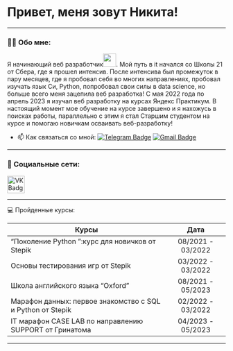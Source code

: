 # Привет, меня зовут Никита!

---

### :man_technologist: Обо мне:

Я начинающий веб разработчик<img src="https://media.giphy.com/media/WUlplcMpOCEmTGBtBW/giphy.gif" width="30px">. Мой путь в it начался со Школы 21 от Сбера, где я прошел интенсив. После интенсива был промежуток в пару месяцев, где я пробовал себя во многих направлениях, пробовал изучать язык Си, Python, попробовал свои силы в data science, но больше всего меня зацепила веб разработка! С мая 2022 года по апрель 2023 я изучал веб разработку на курсах Яндекс Практикум. В настоящий момент мое обучение на курсе завершено и я нахожусь в поисках работы, параллельно с этим я стал Старшим студентом на курсе и помогаю новичкам осваивать веб-разработку!

- :mailbox: Как связаться со мной: [![Telegram Badge](https://img.shields.io/badge/-lebedevnikita-blue?style=flat&logo=Telegram&logoColor=white)](https://t.me/Young_Niko) [![Gmail Badge](https://img.shields.io/badge/-Yandex-red?style=flat&logo=Gmail&logoColor=white)](mailto:vl0974@yandex.ru)

---

### 🤝 Социальные сети:

  <div id="badges">
    <!-- <a href="https://t.me/tehnomaniak07" target="_blank">
      <img src="https://cdn-icons-png.flaticon.com/512/2111/2111646.png" width="40" height="40" alt="telegram group" />
    </a>
    <a href="https://www.youtube.com/channel/UCbORpXVw1JNc0JYFSUqLWXA" target="_blank">
      <img src="https://cdn-icons-png.flaticon.com/512/3670/3670147.png" width="40" height="40" alt="Youtube"/>
    </a> -->
    <a href="https://vk.com/crazy_nikki" target="_blank">
      <img src="https://cdn-icons-png.flaticon.com/512/145/145813.png" width="40" height="40" alt="VK Badge"/>
    </a>
    <!-- <a href="https://dzen.ru/tehnomaniak" target="_blank">
      <img src="https://upload.wikimedia.org/wikipedia/commons/thumb/a/ab/Yandex_Zen_logo_icon.svg/1024px-Yandex_Zen_logo_icon.svg.png" width="40" height="40" alt="Zen Badge"/>
    </a> -->
  </div>

---

💻 Пройденные курсы:

| Курсы                                                           | Дата              |
| ----------------------------------------------------------------| :---------------: |
| “Поколение Python ”:курс для новичков от Stepik                 | 08/2021 - 03/2022 |
| Основы тестирования игр от Stepik                               | 03/2022 - 03/2022 |
| Школа английского языка “Oxford”                                | 08/2021 - 05/2023 |
| Марафон данных: первое знакомство с SQL и Python от Stepik      | 02/2022 - 03/2022 |
| IT марафон CASE LAB по направлению SUPPORT от Гринатома         | 04/2023 - 05/2023 |

--- 
